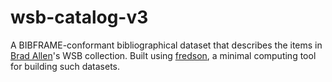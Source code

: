 # wsb-catalog-v3
A BIBFRAME-conformant bibliographical dataset that describes the items in [Brad Allen](https://www.bradleypallen.org)'s WSB collection.
Built using [fredson](https://github.com/bradleypallen/fredson), a minimal computing tool for building such datasets.
